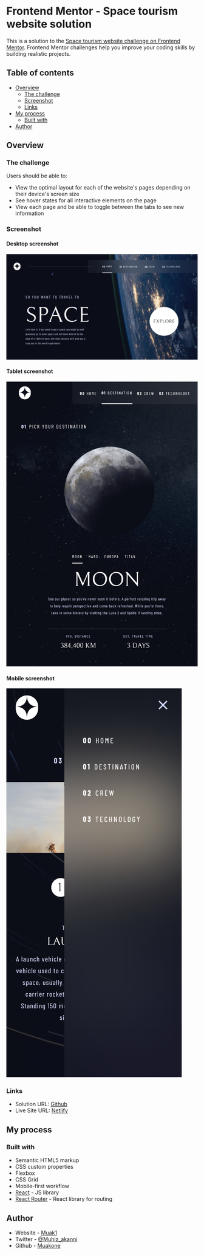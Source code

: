 # Frontend Mentor - Space tourism website solution

This is a solution to the [Space tourism website challenge on Frontend Mentor](https://www.frontendmentor.io/challenges/space-tourism-multipage-website-gRWj1URZ3). Frontend Mentor challenges help you improve your coding skills by building realistic projects. 

## Table of contents

- [Overview](#overview)
  - [The challenge](#the-challenge)
  - [Screenshot](#screenshot)
  - [Links](#links)
- [My process](#my-process)
  - [Built with](#built-with)
- [Author](#author)

## Overview

### The challenge

Users should be able to:

- View the optimal layout for each of the website's pages depending on their device's screen size
- See hover states for all interactive elements on the page
- View each page and be able to toggle between the tabs to see new information

### Screenshot

#### Desktop screenshot

![Desktop screenshot](./src/screenshots/desktop-space_travel.png)

#### Tablet screenshot

![Tablet screenshot](./src/screenshots/tablet-space_travel.png)

#### Mobile screenshot

![Mobile scrrenshot](./src/screenshots/mobile-space_travel.png)

### Links

- Solution URL: [Github](https://github.com/muakone/FE-mentor-space-tourism)
- Live Site URL: [Netlify](https://frontend-mentor-space-tourism.netlify.app/)

## My process

### Built with

- Semantic HTML5 markup
- CSS custom properties
- Flexbox
- CSS Grid
- Mobile-first workflow
- [React](https://reactjs.org/) - JS library
 - [React Router](https://reactrouter.com/) - React library for routing


## Author

- Website - [Muak1](https://frontend-mentor-space-tourism.netlify.app/)
- Twitter - [@Muhiz_akanni](https://www.twitter.com/Muhiz_akanni)
- Github - [Muakone](https://github.com/muakone/)


